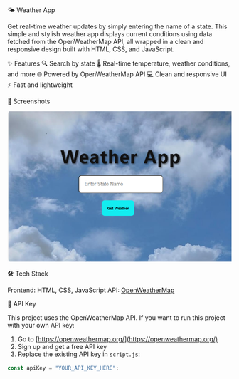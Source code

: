 🌤️ Weather App

Get real-time weather updates by simply entering the name of a state. This simple and stylish weather app displays current conditions using data fetched from the OpenWeatherMap API, all wrapped in a clean and responsive design built with HTML, CSS, and JavaScript.



✨ Features
🔍 Search by state
🌡️ Real-time temperature, weather conditions, and more
🌐 Powered by OpenWeatherMap API
💻 Clean and responsive UI
⚡ Fast and lightweight


📸 Screenshots


![Weather App Screenshot](images/Screenshot.png)



🛠️ Tech Stack

Frontend: HTML, CSS, JavaScript
API: [OpenWeatherMap](https://openweathermap.org/)

🔑 API Key

This project uses the OpenWeatherMap API. If you want to run this project with your own API key:

1. Go to [https://openweathermap.org/](https://openweathermap.org/)
2. Sign up and get a free API key
3. Replace the existing API key in `script.js`:

```javascript
const apiKey = "YOUR_API_KEY_HERE";



